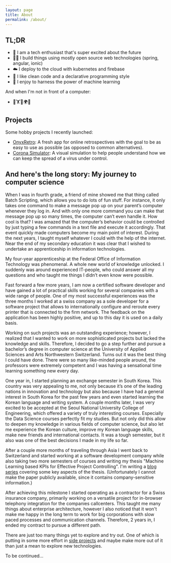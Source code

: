 ```yaml
---
layout: page
title: About
permalink: /about/
---
```


## TL;DR

- 🚀 I am a tech enthusiast that's super excited about the future
- 👨‍💻 I build things using mostly open source web technologies (spring, angular, ionic)
- ☁️ I deploy to the cloud with kubernetes and firebase
- 🔅 I like clean code and a declarative programming style
- 🤖 I enjoy to harness the power of machine learning

And when I'm not in front of a computer:
- 🏃🏋️🤸🌍😁

## Projects
Some hobby projects I recently launched:
- [OnyxRetro](https://onyxretro.web.app/):  A fresh app for online retrospectives with the goal to be as easy to use as possible (as opposed to common alternatives).
- [Corona Simulator](https://patricsteiner.github.io/corona-simulator/): A visual simulation to help people understand how we can keep the spread of a virus under control.

## And here's the long story: My journey to computer science

When I was in fourth grade, a friend of mine showed me that thing called Batch Scripting, which allows you to do lots of fun stuff. For instance, it only takes one command to make a message pop up on your parent’s computer whenever they log in. And with only one more command you can make that message pop up so many times, the computer can’t even handle it. How cool is that? I was amazed that the computer’s behavior could be controlled by just typing a few commands in a text file and execute it accordingly. That event quickly made computers become my main point of interest. During the next years, I taught myself whatever I could with the help of the internet. Near the end of my secondary education it was clear that I wished to undertake an apprenticeship in information technologies. 

My four-year apprenticeship at the Federal Office of Information Technology was phenomenal. A whole new world of knowledge unlocked. I suddenly was around experienced IT-people, who could answer all my questions and who taught me things I didn’t even know were possible. 

Fast forward a few more years, I am now a certified software developer and have gained a lot of practical skills working for several companies with a wide range of people. One of my most successful experiences was the three months I worked at a swiss company as a sole developer for a software project that allows to internationally configure and reroute every printer that is connected to the firm network. The feedback on the application has been highly positive, and up to this day it is used on a daily basis.

Working on such projects was an outstanding experience; however, I realized that I wanted to work on more sophisticated projects but lacked the knowledge and skills. Therefore, I decided to go a step further and pursue a bachelor’s degree in computer science at the University of Applied Sciences and Arts Northwestern Switzerland. Turns out it was the best thing I could have done. There were so many like-minded people around, the professors were extremely competent and I was having a sensational time learning something new every day. 

One year in, I started planning an exchange semester in South Korea. This country was very appealing to me, not only because it’s one of the leading nations in innovation and technology but also because I have had a general interest in South Korea for the past few years and even started learning the Korean language and writing system. A couple months later, I was very excited to be accepted at the Seoul National University College of Engineering, which offered a variety of truly interesting courses. Especially the Data Science courses perfectly fit my studies. But not only did this allow to deepen my knowledge in various fields of computer science, but also let me experience the Korean culture, improve my Korean language skills, make new friends and international contacts. It was a tough semester, but it also was one of the best decisions I made in my life so far.

After a couple more months of traveling through Asia I went back to Switzerland and started working at a software development company while also taking two more semesters of courses and writing my thesis "Machine Learning based KPIs for Effective Project Controlling". I'm writing a [blog series](https://blog.mimacom.com/building-an-etl-pipeline-for-jira/) covering some key aspects of the thesis. (Unfortunately I cannot make the paper publicly available, since it contains company-sensitive information.)

After achieving this milestone I started operating as a contractor for a Swiss insurance company, primarily working on a versatile project for in-browser telephony integration for the companies callcenters. This taught me many things about enterprise architecture, however I also noticed that it won't make me happy in the long term to work for big corporations with slow paced processes and communication channels. Therefore, 2 years in, I ended my contract to pursue a different path.

There are just too many things yet to explore and try out. One of which is putting in some more effort in [side projects](https://github.com/patricsteiner/) and maybe make more out of it than just a mean to explore new technologies.

To be continued...
